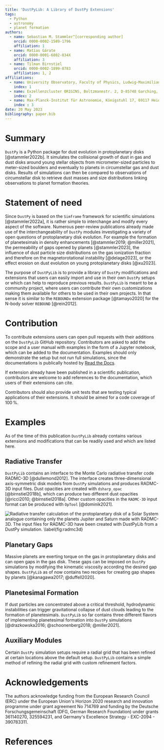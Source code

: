 ```yaml
---
title: 'DustPyLib: A Library of DustPy Extensions'
tags:
  - Python
  - astronomy
  - planet formation
authors:
  - name: Sebastian M. Stammler^[corresponding author]
    orcid: 0000-0002-1589-1796
    affiliation: 1
  - name: Matías Gárate
    orcid: 0000-0001-6802-834X
    affiliation: 3
  - name: Tilman Birnstiel
    orcid: 0000-0002-1899-8783
    affiliation: 1, 2
affiliations:
  - name: University Observatory, Faculty of Physics, Ludwig-Maximilians-Universität München, Scheinerstr. 1, 81679 Munich, Germany
    index: 1
  - name: Exzellenzcluster ORIGINS, Boltzmannstr. 2, D-85748 Garching, Germany
    index: 2
  - name: Max-Planck-Institut für Astronomie, Königstuhl 17, 69117 Heidelberg, Germany
    index : 3
date: 20 May 2023
bibliography: paper.bib
---
```


# Summary

`DustPy` is a Python package for dust evolution in protoplanetary disks [@stammler2022b]. It simulates the collisional growth of dust in gas and dust disks around young stellar objects from micrometer-sized particles to meter-sized boulders and eventually to planets in circumstellar gas and dust disks. Results of simulations can then be compared to observations of circumstellar disk to retrieve dust masses and size distributions linking observations to planet formation theories.

# Statement of need

Since `DustPy` is based on the `Simframe` framework for scientific simulations [@stammler2022a], it is rather simple to interchange and modify every aspect of the software. Numerous peer-review publications already made use of the interchangeability of `DustPy` modules investigating a variety of open questions of protoplanetary disk evolution. For example the formation of planetesimals in density enhancements [@stammler2019; @miller2021], the permeability of gaps opened by planets [@stammler2023], the influence of dust particle size distributions on the gas ionization fraction and therefore on the magnetorotational instability [@delage2023], or the effect erosion on dust evolution on young protoplanetary disks [@xu2023].

The purpose of `DustPyLib` is to provide a library of `DustPy` modifications and extensions that users can easily import and use in their own `DustPy` setups or which can help to reproduce previous results. `DustPyLib` is meant to be a community project, where users can contribute their own customizations making them available for others to be used in their own projects. In that sense it is similar to the `REBOUNDx` extension package [@tamayo2020] for the N-body solver `REBOUND` [@rein2012].

# Contribution

To contribute extensions users can open pull requests with their additions on the `DustPyLib` GitHub repository. Contributors are asked to add the scope and a user manual with examples in the form of a Jupyter notebook, which can be added to the documentation. Examples should only demonstrate the setup but not run full simulations, since the documentations is publically hosted by [Read the Docs](https://readthedocs.org/).

If extension already have been published in a scientific publication, contributors are welcome to add references to the documentation, which users of their extensions can cite.

Contributors should also provide unit tests that are testing typical applications of their extensions. It should be aimed for a code coverage of $100\,\%$.

# Examples

As of the time of this publication `DustPyLib` already contains various extensions and modifications that can be readily used and which are listed here.

## Radiative Transfer

`DustPyLib` contains an interface to the Monte Carlo radiative transfer code RADMC-3D [@dullemond2012]. The interface creates three-dimensional axis-symmetric disk models from `DustPy` simulations and produces RADMC-3D input files. Dust opacities are created with `dsharp_opac` [@birnstiel2018b], which can produce two different dust opacities [@ricci2010; @birnstiel2018a]. Other custom opacities in the `RADMC-3D` input format can be produced with `OpTool` [@dominik2021].

![Radiative transfer calculation of the protoplanetary disk of a Solar System analogue containing only the planets Jupiter and Saturn made with `RADMC-3D`. The input files for `RADMC-3D` have been created with `DustPyLib` from a `DustPy` simulation. \label{fig:radmc3d}](radmc3d.png)

## Planetary Gaps

Massive planets are exerting torque on the gas in protoplanetary disks and can open gaps in the gas disk. These gaps can be imposed on `DustPy` simulations by modifying the kinematic viscosity according the desired gap shapes. `DustPyLib` as of now contains two recipes for creating gap shapes by planets [@kanagawa2017; @duffell2020].

## Planetesimal Formation

If dust particles are concentrated above a critical threshold, hydrodynamic instabilities can trigger gravitational collapse of dust clouds leading to the formation of planetesimals. `DustPyLib` so far contains three different flavors of implementing planetesimal formation into `DustPy` simulations [@drazkowska2016; @schoonenberg2018; @miller2021].

## Auxiliary Modules

Certain `DustPy` simulation setups require a radial grid that has been refined at certain locations above the default setup. `DustPyLib` contains a simple method of refining the radial grid with custom refinement factors.

# Acknowledgements

The authors acknowledge funding from the European Research Council (ERC) under the European Union's Horizon 2020 research and innovation programme under grant agreement No 714769 and funding by the Deutsche Forschungsgemeinschaft (DFG, German Research Foundation) under grants 361140270, 325594231, and Germany's Excellence Strategy - EXC-2094 - 390783311.

# References
